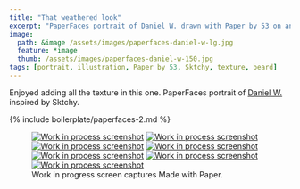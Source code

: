 ```yaml
---
title: "That weathered look"
excerpt: "PaperFaces portrait of Daniel W. drawn with Paper by 53 on an iPad."
image: 
  path: &image /assets/images/paperfaces-daniel-w-lg.jpg 
  feature: *image
  thumb: /assets/images/paperfaces-daniel-w-150.jpg
tags: [portrait, illustration, Paper by 53, Sktchy, texture, beard]
---
```


Enjoyed adding all the texture in this one. PaperFaces portrait of [Daniel W.](http://sktchy.com/Uc5fXc) inspired by Sktchy.

{% include boilerplate/paperfaces-2.md %}

<figure class="third">
  <a href="{{ site.url }}/assets/images/paperfaces-daniel-w-process-1-lg.jpg"><img src="{{ site.url }}/assets/images/paperfaces-daniel-w-process-1-600.jpg" alt="Work in process screenshot"></a>
  <a href="{{ site.url }}/assets/images/paperfaces-daniel-w-process-2-lg.jpg"><img src="{{ site.url }}/assets/images/paperfaces-daniel-w-process-2-600.jpg" alt="Work in process screenshot"></a>
  <a href="{{ site.url }}/assets/images/paperfaces-daniel-w-process-3-lg.jpg"><img src="{{ site.url }}/assets/images/paperfaces-daniel-w-process-3-600.jpg" alt="Work in process screenshot"></a>
  <a href="{{ site.url }}/assets/images/paperfaces-daniel-w-process-4-lg.jpg"><img src="{{ site.url }}/assets/images/paperfaces-daniel-w-process-4-600.jpg" alt="Work in process screenshot"></a>
  <a href="{{ site.url }}/assets/images/paperfaces-daniel-w-process-5-lg.jpg"><img src="{{ site.url }}/assets/images/paperfaces-daniel-w-process-5-600.jpg" alt="Work in process screenshot"></a>
  <a href="{{ site.url }}/assets/images/paperfaces-daniel-w-process-6-lg.jpg"><img src="{{ site.url }}/assets/images/paperfaces-daniel-w-process-6-600.jpg" alt="Work in process screenshot"></a>
  <a href="{{ site.url }}/assets/images/paperfaces-daniel-w-process-7-lg.jpg"><img src="{{ site.url }}/assets/images/paperfaces-daniel-w-process-7-600.jpg" alt="Work in process screenshot"></a>
  <figcaption>Work in progress screen captures Made with Paper.</figcaption>
</figure>
